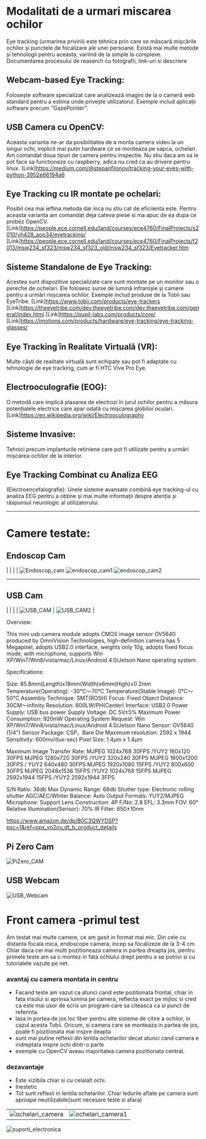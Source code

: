 # Modalitati de a urmari miscarea ochilor

Eye tracking (urmarirea privirii) este tehnica prin care se măsoară mișcările ochilor și punctele de focalizare ale unei persoane. Există mai multe metode și tehnologii pentru aceasta, variind de la simple la complexe.
Documentarea procesului de reaserch cu fotografii, link-uri si descriere

## Webcam-based Eye Tracking:

 Folosește software specializat care analizează imagini de la o cameră web standard pentru a estima unde privește utilizatorul. Exemple includ aplicații software precum "GazePointer".

## USB Camera cu OpenCV:
 Aceasta varianta ne-ar da posibilitatea de a monta camera video la un singur ochi, implicit mai putin hardware ce se monteaza pe sapca, ochelari.
 Am comandat doua tipuri de camera pentru inspectie. Nu stiu daca am sa le pot face sa functioneze cu raspberry, adica nu cred ca au drivere pentru linux.
 [Link]https://medium.com/@stepanfilonov/tracking-your-eyes-with-python-3952e66194a6

## Eye Tracking cu IR montate pe ochelari:
Posibil cea mai ieftina metoda dar inca nu stiu cat de eficiienta este.
Pentru aceasta varianta am comandat deja cateva piese si ma apuc de ea dupa ce probez OpenCV.
[Link]https://people.ece.cornell.edu/land/courses/ece4760/FinalProjects/s2010/yh428_aoo34/eyetracking/
[Link]https://people.ece.cornell.edu/land/courses/ece4760/FinalProjects/f2013/msw234_sf323/msw234_sf323_old/msw234_sf323/Eyetracker.htm

## Sisteme Standalone de Eye Tracking:
 Acestea sunt dispozitive specializate care sunt montate pe un monitor sau o pereche de ochelari. Ele folosesc surse de lumină infraroșie și camere pentru a urmări mișcarea ochilor. Exemple includ produse de la Tobii sau EyeTribe.
 [Link]https://www.tobii.com/products/eye-trackers
 [Link]https://theeyetribe.com/dev.theeyetribe.com/dev.theeyetribe.com/general/index.html
 [Link]https://pupil-labs.com/products/core/
 [Link]https://imotions.com/products/hardware/eye-tracking/eye-tracking-glasses/

## Eye Tracking în Realitate Virtuală (VR):
 Multe căști de realitate virtuală sunt echipate sau pot fi adaptate cu tehnologie de eye tracking, cum ar fi HTC Vive Pro Eye.

## Electrooculografie (EOG):
 O metodă care implică plasarea de electrozi în jurul ochilor pentru a măsura potențialele electrice care apar odată cu mișcarea globilor oculari.
[Link]https://en.wikipedia.org/wiki/Electrooculography


## Sisteme Invasive:
 Tehnici precum implanturile retiniene care pot fi utilizate pentru a urmări mișcarea ochilor de la interior.

## Eye Tracking Combinat cu Analiza EEG
 (Electroencefalografie): Unele sisteme avansate combină eye tracking-ul cu analiza EEG pentru a obține și mai multe informații despre atenția și răspunsul neurologic al utilizatorului.

 --- 
# Camere testate:
## Endoscop Cam
| | | |
![Endoscop_cam](https://github.com/4-digital/EyeTracking/assets/26842625/4b4500fd-7835-4824-8349-bfdb72bd9042)
![endoscop_cam1](https://github.com/4-digital/EyeTracking/assets/26842625/721245ca-838a-4ecd-a724-dd156707cbf1)
![endoscop_cam2](https://github.com/4-digital/EyeTracking/assets/26842625/9054212c-8336-43f5-be65-14e867338e43)

 --- 
## USB Cam

|                                                                                                            |                                                                                                            |
|  ![USB_CAM](https://github.com/4-digital/EyeTracking/assets/26842625/d1dcd2af-08c2-4e57-82fb-fea347633005) | ![USB_CAM2](https://github.com/4-digital/EyeTracking/assets/26842625/9cf33f64-f303-4092-9739-507316abab08) |

Overview:

This mini usb camera module adopts CMOS image sensor OV5640 produced by OmniVision Technologies, high-definition camera has 5 Megapixel,
adopts USB2.0 interface, weights only 10g, adopts fixed focus mode, with microphone, supports Win XP/Win7/Win8/vista/mac/Linux/Android 4.0/Jetson Nano operating system.

Specifications:

Size: 85.8mm(Length)x18mm(Width)x6mm(High)±0.2mm
Temperature(Operating): -30℃～70℃
Temperature(Stable Image): 0℃～50℃
Assembly Technique: SMT(ROSH)
Focus: Fixed
Object Distance: 30CM～infinity
Resolution: 600LW/PH(Center)
Interface: USB2.0
Power Supply: USB bus power
Supply Voltage: DC 5V±5%
Maximum Power Consumption: 920mW
Operating System Request: Win XP/Win7/Win8/vista/mac/Linux/Android 4.0/Jetson Nano
Sensor: OV5640 (1/4")
Sensor Package: CSP，Bare Die
Maximum resolution: 2592 x 1944
Sensitivity: 600mv/(lux-sec)
Pixel Size: 1.4µm x 1.4µm

Maximum Image Transfer Rate:
MJPEG 1024x768 30FPS /YUY2 160x120 30FPS
MJPEG 1280x720 30FPS /YUY2 320x240 30FPS
MJPEG 1600x1200 30FPS / YUY2 640x480 30FPS
MJPEG 1920x1080 15FPS /YUY2 800x600 30FPS
MJPEG 2048x1536 15FPS /YUY2 1024x768 15FPS
MJPEG 2592x1944 15FPS /YUY2 2592x1944 3FPS

S/N Ratio: 36db
Max Dynamic Range: 68db
Shutter type: Electronic rolling shutter
AGC/AEC/Whiter Balance: Auto
Output Formats: YUY2/MJPEG
Microphone: Support
Lens Construction: 4P
F/No: 2.8
EFL: 3.3mm
FOV: 60°
Relative Illumination(Sensor): 70%
IR Filter: 650±10nm


   <https://www.amazon.de/dp/B0C3QWYDSP?psc=1&ref=ppx_yo2ov_dt_b_product_details>

## Pi Zero Cam


![PiZero_CAM](https://github.com/4-digital/EyeTracking/assets/26842625/a1a7793a-04e4-4286-aaab-a6bcd622505d)


## USB Webcam

![USB_Webcam](https://github.com/4-digital/EyeTracking/assets/26842625/46b6be27-e90a-4ac6-b88c-0ac0652862b8)



# Front camera -primul test
 Am testat mai multe camere, ce am gasit in format mai mic. Din cele cu distanta focala mica, endoscope camera, incep sa focalizeze de la 3-4 cm. Chiar daca cei mai multi pozitioneaza camera in partea dreapta jos, pentru primele teste am sa o montez in fata ochiului drept pentru a se potrivi si cu tutorialele vazute pe net.
 ### avantaj cu camera montata in centru
  + Facand teste am vazut ca atunci cand este pozitionata frontal, chiar in fata irisului si aprinsa lumina pe camera, reflecta exact pe mijloc si cred ca este mai usor de scris un program care sa citeasca ca si punct de referinta.
  + lasa in portea de jos loc liber pentru alte sisteme de citire a ochilor, in cazul acesta Tobii. Oricum, si camera care se monteaza in partea de jos, poate fi pozitionata mai inspre deapta
  + sunt mai putine reflexii din lentila ochelarilor decat atunci cand camera e indreptata inspre ochi dintr-o parte
  + exemple cu OpenCV aveau majoritatea camera pozitionata central.
### dezavantaje
 - Este vizibila chiar si cu celalalt ochi.
 - Inestetic
 - Tot sunt reflexii in lentila ochelarilor. Chiar ledurile aflate pe camera sunt aproape neutilizabile(sunt necesare teste si afara)

|                                                                                                                   |                                                                                                                     |
|-------------------------------------------------------------------------------------------------------------------|---------------------------------------------------------------------------------------------------------------------|
| ![ochelari_camera](https://github.com/4-digital/EyeTracking/assets/26842625/ff53259e-c465-4acd-b2a0-94de427cfd13) |  ![ochelari_camera1](https://github.com/4-digital/EyeTracking/assets/26842625/0ea4e82e-769b-4ac8-a426-b4cfdfd1d62c) |

![suporti_electronica](https://github.com/4-digital/EyeTracking/assets/26842625/f7faa65c-f0a2-4579-9f84-919d05993fc9)
